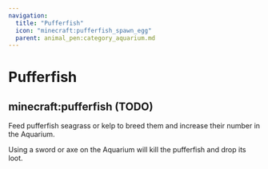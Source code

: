 ```yaml
---
navigation:
  title: "Pufferfish"
  icon: "minecraft:pufferfish_spawn_egg"
  parent: animal_pen:category_aquarium.md
---
```


# Pufferfish

## minecraft:pufferfish (TODO)

<GameScene zoom={4}>
  <Entity id="minecraft:pufferfish" />
</GameScene>

<ItemImage id="minecraft:seagrass" />

Feed pufferfish seagrass or kelp to breed them and increase their number in the Aquarium.

<ItemImage id="minecraft:diamond_sword" />

Using a sword or axe on the Aquarium will kill the pufferfish and drop its loot.

